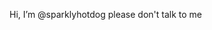 Hi, I’m @sparklyhotdog
please don't talk to me

<!---
sparklyhotdog/sparklyhotdog is a ✨ special ✨ repository because its `README.md` (this file) appears on your GitHub profile.
You can click the Preview link to take a look at your changes.
--->
